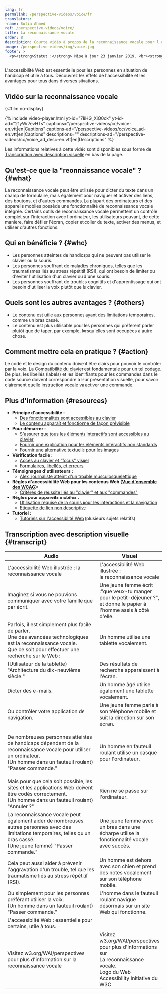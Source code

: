 ```yaml
---
lang: fr
permalink: /perspective-videos/voice/fr
translators: 
-name: Sofia Ahmed
ref: /perspective-videos/voice/
title: La reconnaissance vocale
order: 8
description: Courte vidéo à propos de la reconnaissance vocale pour l'accessibilité Web - de quoi s'agit-il, qui en bénéficie, et comment mettre cela en pratique.
image: /perspective-videos/img/voice.jpg
footer: >
  <p><strong>Statut :</strong> Mise à jour 23 janvier 2019. <br><strong>Auteur et direction du projet :</strong> <a href="https://www.w3.org/People/shadi">Shadi Abou-Zahra</a>. Développé par le <a href="https://www.w3.org/WAI/EO/">Groupe de travail Éducation et Promotion</a> avec le soutien du projet <a href="https://www.w3.org/WAI/DEV/">WAI-DEV</a> financé par la Commission européenne (CE)<a href="./acknowledgements/">Remerciements</a>.</p>
---
```


L'accessibilité Web est essentielle pour les personnes en situation de handicap et utile à tous. Découvrez les effets de l'accessibilité et les avantages pour tous dans diverses situations.


## Vidéo sur la reconnaissance vocale
{:#film.no-display}

{% include video-player.html
    yt-id="7RHG_XiQ0ck"
    yt-id-ad="21yWr7evHTs"
    captions="/perspective-videos/cc/voice-en.vtt|en|Captions"
    captions-ad="/perspective-videos/cc/voice_ad-en.vtt|en|Captions"
    descriptions=""
    descriptions-ad="/perspective-videos/cc/voice_ad_desc-en.vtt|en|Descriptions"
%}

Les informations relatives à cette vidéo sont disponibles sous forme de [Transcription avec description visuelle](#transcript) en bas de la page.

Qu'est-ce que la "reonnaissance vocale" ? {#what}
----------------------------

La reconnaissance vocale peut être utilisée pour dicter du texte dans un champ de formulaire, mais également pour naviguer et activer des liens, des boutons, et d'autres commandes. La plupart des ordinateurs et des appareils mobiles possède une fonctionnalité de reconnaissance vocale intégrée. Certains outils de reconnaissance vocale permettent un contrôle complet sur l'interaction avec l'ordinateur, les utilisateurs pouvant, de cette manière, faire défiler l'écran, copier et coller du texte, activer des menus, et utiliser d'autres fonctions.

Qui en bénéficie ? {#who}
----------------------------

-   Les personnes atteintes de handicaps qui ne peuvent pas utiliser le clavier ou la souris.
-   Les personnes souffrant de maladies chroniques, telles que les traumatismes liés au stress répétitif (RSI), qui ont besoin de limiter ou d'éviter l'utilisation d'un clavier ou d'une souris.
-   Les personnes souffrant de troubles cognitifs et d'apprentissage qui ont besoin d'utiliser la voix plutôt que le clavier.

Quels sont les autres avantages ? {#others}
---------------------------------

-   Le contenu est utile aux personnes ayant des limitations temporaires, comme un bras cassé.
-   Le contenu est plus utilisable pour les personnes qui préfèrent parler plutôt que de taper, par exemple, lorsqu'elles sont occupées à autre chose.

Comment mettre cela en pratique ? {#action}
--------------------------------------

Le code et le design du contenu doivent être clairs pour pouvoir le contrôler par la voix. La [Compatibilité du clavier](/perspective-videos/keyboard/) est fondamentale pour un tel codage. De plus, les libellés (labels) et les identifiants pour les commandes dans le code source doivent correspondre à leur présentation visuelle, pour savoir clairement quelle instruction vocale va activer une commande.

Plus d'information {#resources}
----------

-   **Principe d'accessibilité :**
    -   [Des fonctionnalités sont accessibles au clavier](/fundamentals/accessibility-principles/#keyboard) 
    -   [Le contenu apparaît et fonctionne de façon prévisible](/fundamentals/accessibility-principles/#predictable)
-   **Pour démarrer :**
    -   [S'assurer que tous les éléments interactifs sont accessibles au clavier](/tips/developing/#ensure-that-all-interactive-elements-are-keyboard-accessible) 
    -   [Fournir une explication pour les éléments intéractifs non standards](/tips/developing/#provide-meaning-for-non-standard-interactive-elements) 
    -   [Fournir une alternative textuelle pour les images](/tips/designing/#include-image-and-media-alternatives-in-your-design) 
-   **Vérification facile :**
    -   [Accès au clavier et "focus" visuel](/test-evaluate/preliminary/#interaction) 
    -   [Formulaires, libellés, et erreurs](/test-evaluate/preliminary/#forms)
-   **Témoignages d'utilisateurs :**
    -   [Alex, journaliste atteint d'un trouble musculosquelettique](/people-use-web/user-stories/#reporter)
-   **Règles d'accessibilité Web pour les contenus Web ([Vue d'ensemble des WCAG](/standards-guidelines/wcag/)):**
    -   [Critères de réussite liés au "clavier" et aux "commandes"](https://www.w3.org/WAI/WCAG21/quickref/?tags=keyboard%2Ccontrols) 
-   **Règles pour appareils mobiles :**
    -   [Utilisation requise de la souris pour les interactions et la navigation](/standards-guidelines/shared-experiences/#mouse) 
    -   [Etiquette de lien non descriptive](/standards-guidelines/shared-experiences/#link-label)
-   **Tutoriel :**
    -   [Tutoriels sur l'accessiblité Web](https://www.w3.org/WAI/tutorials/)
        (plusieurs sujets relatifs)

## Transcription avec description visuelle {#transcript}

<table>
  <thead>
    <tr>
      <th width="65%">Audio</th>
      <th>Visuel</th>
    </tr>
  </thead>
  <tbody>
    <tr>
      <td>L'accessibilité Web illustrée : la reconnaissance vocale</td>
      <td>L'accessibilité Web illustrée :<br>
        la reconnaissance vocale</td>
    </tr>
    <tr>
      <td>Imaginez si vous ne pouvions communiquer avec votre famille que par écrit.<br></td>
      <td>Une jeune femme écrit :&quot;que veux-tu manger pour le petit-déjeuner ?&quot;, et donne le papier à l'homme assis à côté d'elle.<br></td>
    </tr>
    <tr>
      <td>Parfois, il est simplement plus facile de parler.<br>
        Une des avancées technologiques est la reconnaissance vocale.<br>
        Que ce soit pour effectuer une recherche sur le Web :</td>
      <td>Un homme utilise une tablette vocalement.</td>
    </tr>
    <tr>
      <td>(Utilisateur de la tablette) &quot;Architecture du dix-neuvième siècle.&quot;</td>
      <td>Des résultats de recherche apparaissent à l'écran.</td>
    </tr>
    <tr>
      <td>Dicter des e-mails.</td>
      <td>Un homme âgé utilise également une tablette vocalement.</td>
    </tr>
    <tr>
      <td>Ou contrôler votre application de navigation.</td>
      <td>Une jeune femme parle à son téléphone mobile et suit la direction sur son écran.</td>
    </tr>
    <tr>
      <td><p>De nombreuses personnes atteintes de handicaps dépendent de la reconnaissance vocale pour utiliser un ordinateur.<br>
          (Un homme dans un fauteuil roulant) &quot;Passer commande.&quot;<br>
        </p></td>
      <td>Un homme en fauteuil roulant utilise un casque pour l'ordinateur.</td>
    </tr>
    <tr>
      <td>Mais pour que cela soit possible, les sites et les applications Web doivent être codés correctement.<br>
(Un homme dans un fauteuil roulant)                     &quot;Annuler ?&quot;</td>
      <td>Rien ne se passe sur l'ordinateur.</td>
    </tr>
    <tr>
      <td> La reconnaissance vocale peut également aider de nombreuses autres personnes avec des limitations temporaires, telles qu'un bras cassé.<br>
(Une jeune femme)                     &quot;Passer commande.&quot;</td>
      <td>Une jeune femme avec un bras dans une écharpe utilise la fonctionnalité vocale avec succès.</td>
    </tr>
    <tr>
      <td>Cela peut aussi aider à prévenir l'aggravation d'un trouble, tel que les traumatisme liés au stress répétitif (RSI).</td>
      <td>Un homme est dehors avec son chien et prend des notes vocalement sur son téléphone mobile.</td>
    </tr>
    <tr>
      <td>Ou simplement pour les personnes préférant utiliser la voix.<br>
        (Un homme dans un fauteuil roulant) &quot;Passer commande.&quot;</td>
      <td>L'homme dans le fauteuil roulant navigue désormais sur un site Web qui fonctionne.</td>
    </tr>
    <tr>
      <td>L'accessiblité Web : essentielle pour certains, utile à tous.</td>
      <td>&nbsp;</td>
    </tr>
    <tr>
      <td>Visitez w3.org/WAI/perspectives pour plus d'information sur la reconnaissance vocale</td>
      <td>Visitez<br>
        w3.org/WAI/perspectives<br>
        pour plus d'informations sur<br>
        La reconnaissance vocale. <br>
        Logo du Web Accessibility Initiative du W3C</td>
    </tr>
  </tbody>
</table>
